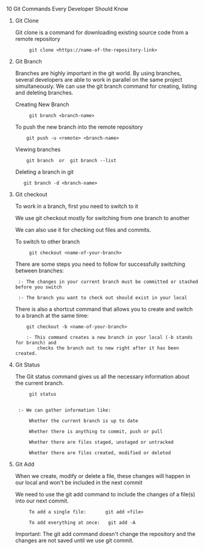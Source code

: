 10 Git Commands Every Developer Should Know

1. Git Clone

      Git clone is a command for downloading existing source code from a remote repository

            git clone <https://name-of-the-repository-link>


2. Git Branch

      Branches are highly important in the git world. By using branches, several developers are able to work in parallel on the same project simultaneously. We can use the git branch command for creating, listing and deleting branches.

      Creating New Branch 

            git branch <branch-name>

      To push the new branch into the remote repository
          
           git push -u <remote> <branch-name>

      Viewing branches

           git branch  or  git branch --list

      Deleting a branch in git 

          git branch -d <branch-name>


3. Git checkout
   
      To work in a branch, first you need to switch to it

      We use git checkout mostly for switching from one branch to another

      We can also use it for checking out files and commits.


      To switch to other branch 

            git checkout <name-of-your-branch>

    
      There are some steps you need to follow for successfully switching between branches:

        :- The changes in your current branch must be committed or stashed before you switch

        :- The branch you want to check out should exist in your local
    
      There is also a shortcut command that allows you to create and switch to a branch at the same time:

           git checkout -b <name-of-your-branch>

           :- This command creates a new branch in your local (-b stands for branch) and 
               checks the branch out to new right after it has been created.


4. Git Status

      The Git status command gives us all the necessary information about the current branch.

            git status


        :- We can gather information like:

            Whether the current branch is up to date

            Whether there is anything to commit, push or pull

            Whether there are files staged, unstaged or untracked

            Whether there are files created, modified or deleted

5. Git Add

    When we create, modify or delete a file, these changes will happen in our local 
    and won't be included in the next commit 

    We need to use the git add command to include the changes of a file(s) into our next commit. 


            To add a single file:       git add <file>

            To add everything at once:   git add -A


      Important: The git add command doesn't change the repository and the changes are not saved until we use git commit.


 
